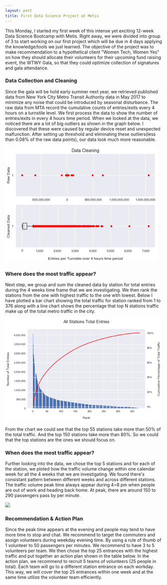 ```yaml
---
layout: post
title: First Data Science Project at Metis
---
```


This Monday, I started my first week of this intense yet exciting 12-week Data Science Bootcamp with Metis. 
Right away, we were divided into group of 3 to start working on our first project which will be due in 4 days applying the knowledge/tools we just learned. The objective of the project was to make recommendation to a hypothetical client "Women Tech, Women Yes" on how they should allocate their volunteers for their upcoming fund raising event, the WTWY Gala, so that they could optimize collection of signatures and gala attendance.

### Data Collection and Cleaning
Since the gala will be hold early summer next year, we retrieved published data from New York City Metro Transit Authority data in May 2017 to minimize any noise that could be introduced by seasonal disturbance. The raw data from MTA record the cumulative counts of entries/exits every 4 hours on a turnstile level. We first process the data to show the number of entries/exits in every 4 hours time period. When we looked at the data, we noticed there are a lot of big outliers as shown in the graph below. I discovered that these were caused by regular device reset and unexpected malfunction. After setting up threshold and eliminating these outliers(less than 0.08% of the raw data points), our data look much more reasonable. 

![](/images/DataCleaning.png?raw=true)

### Where does the most traffic appear?
Next step, we group and sum the cleaned data by station for total entries during the 4 weeks time frame that we are investigating. We then rank the stations from the one with highest traffic to the one with lowest.  Below I have plotted a bar chart showing the total traffic for station ranked from 1 to 376 along with a line chart shows the percentage that top N stations traffic make up of the total metro traffic in the city. 

![](/images/AllStationHist1.png?raw=true)

From the chart we could see that the top 55 stations take more than 50% of the total traffic. And the top 150 stations take more than 80%. So we could that the top stations are the ones we should focus on.

### When does the most traffic appear?
Further looking into the data, we chose the top 5 stations and for each of the station, we ploted how the traffic volume change within one calendar week for all the 4 weeks that we are investigating. We found there's consistant pattern between different weeks and across different stations. The traffic volume peak time always appear during 4~8 pm when people are out of work and heading back home. At peak, there are around 150 to 290 passengers pass by per minute. 

![]({{site.baseurl}}/images/34_st-herald_sq_4hr_480?raw=true)

### Recommendation & Action Plan
Since the peak time appears at the evening and people may tend to have more time to stop and chat. We recommend to target the commuters and assign volunteers during weekday evening time. By using a rule of thumb of 1 volunteer to 50 passengers per minutes. We recommend to have 3 to 5 volunteers per team. We then chose the top 25 entrances with the highest traffic and put together an action plan shown in the table below. In the action plan, we recommend to recruit 5 teams of volunteers (25 people in total). Each team will go to a different station entrance on each workday. This way, we will cover the top 25 entrances within one week and at the same time utilize the volunteer team efficiently.

